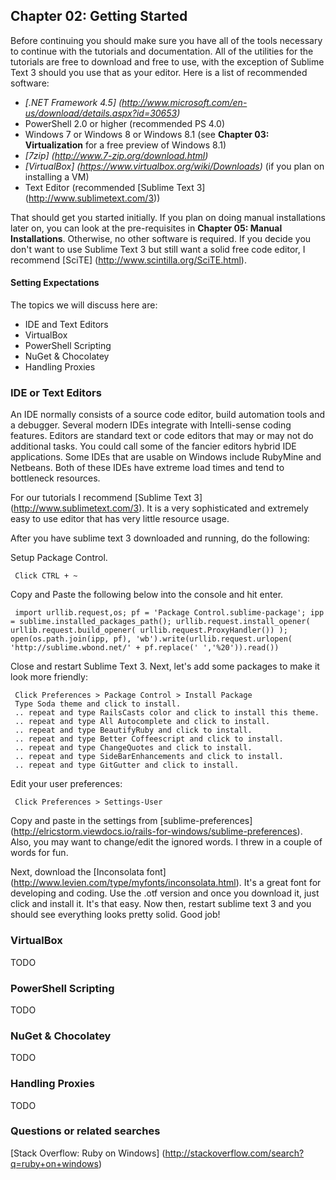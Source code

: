 ## Chapter 02:  Getting Started

Before continuing you should make sure you have all of the tools necessary to continue with the tutorials and documentation.  All of the utilities for the tutorials are free to download and free to use, with the exception of Sublime Text 3 should you use that as your editor.  Here is a list of recommended software:

* *[.NET Framework 4.5] (http://www.microsoft.com/en-us/download/details.aspx?id=30653)*
* PowerShell 2.0 or higher (recommended PS 4.0)
* Windows 7 or Windows 8 or Windows 8.1 (see **Chapter 03: Virtualization** for a free preview of Windows 8.1)
* *[7zip] (http://www.7-zip.org/download.html)*
* *[VirtualBox] (https://www.virtualbox.org/wiki/Downloads)* (if you plan on installing a VM)
* Text Editor (recommended [Sublime Text 3] (http://www.sublimetext.com/3))

That should get you started initially.  If you plan on doing manual installations later on, you can look at the pre-requisites in **Chapter 05: Manual Installations**.  Otherwise, no other software is required.  If you decide you don't want to use Sublime Text 3 but still want a solid free code editor, I recommend [SciTE] (http://www.scintilla.org/SciTE.html).  

#### Setting Expectations

The topics we will discuss here are:

* IDE and Text Editors
* VirtualBox
* PowerShell Scripting
* NuGet & Chocolatey
* Handling Proxies

### IDE or Text Editors

An IDE normally consists of a source code editor, build automation tools and a debugger. Several modern IDEs integrate with Intelli-sense coding features.  Editors are standard text or code editors that may or may not do additional tasks.  You could call some of the fancier editors hybrid IDE applications.  Some IDEs that are usable on Windows include RubyMine and Netbeans.  Both of these IDEs have extreme load times and tend to bottleneck resources.  

For our tutorials I recommend [Sublime Text 3] (http://www.sublimetext.com/3).  It is a very sophisticated and extremely easy to use editor that has very little resource usage.  

After you have sublime text 3 downloaded and running, do the following:

Setup Package Control.

     Click CTRL + ~

Copy and Paste the following below into the console and hit enter.

     import urllib.request,os; pf = 'Package Control.sublime-package'; ipp = sublime.installed_packages_path(); urllib.request.install_opener( urllib.request.build_opener( urllib.request.ProxyHandler()) ); open(os.path.join(ipp, pf), 'wb').write(urllib.request.urlopen( 'http://sublime.wbond.net/' + pf.replace(' ','%20')).read())     

Close and restart Sublime Text 3.  Next, let's add some packages to make it look more friendly:

     Click Preferences > Package Control > Install Package
     Type Soda theme and click to install.
     .. repeat and type RailsCasts color and click to install this theme.
     .. repeat and type All Autocomplete and click to install.
     .. repeat and type BeautifyRuby and click to install.
     .. repeat and type Better Coffeescript and click to install.
     .. repeat and type ChangeQuotes and click to install.
     .. repeat and type SideBarEnhancements and click to install.
     .. repeat and type GitGutter and click to install.

Edit your user preferences:

     Click Preferences > Settings-User

Copy and paste in the settings from [sublime-preferences] (http://elricstorm.viewdocs.io/rails-for-windows/sublime-preferences).  Also, you may want to change/edit the ignored words.  I threw in a couple of words for fun.  

Next, download the [Inconsolata font] (http://www.levien.com/type/myfonts/inconsolata.html).  It's a great font for developing and coding.  Use the .otf version and once you download it, just click and install it.  It's that easy.  Now then, restart sublime text 3 and you should see everything looks pretty solid.  Good job!

### VirtualBox

TODO

### PowerShell Scripting

TODO

### NuGet & Chocolatey

TODO

### Handling Proxies

TODO

### Questions or related searches

[Stack Overflow:  Ruby on Windows] (http://stackoverflow.com/search?q=ruby+on+windows)
